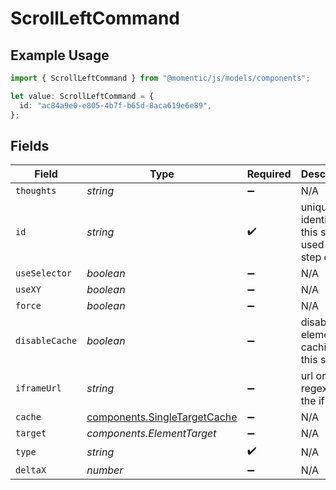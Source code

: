# ScrollLeftCommand

## Example Usage

```typescript
import { ScrollLeftCommand } from "@momentic/js/models/components";

let value: ScrollLeftCommand = {
  id: "ac84a9e0-e805-4b7f-b65d-8aca619e6e89",
};
```

## Fields

| Field                                                                        | Type                                                                         | Required                                                                     | Description                                                                  |
| ---------------------------------------------------------------------------- | ---------------------------------------------------------------------------- | ---------------------------------------------------------------------------- | ---------------------------------------------------------------------------- |
| `thoughts`                                                                   | *string*                                                                     | :heavy_minus_sign:                                                           | N/A                                                                          |
| `id`                                                                         | *string*                                                                     | :heavy_check_mark:                                                           | unique identifier to this step, used for step cache                          |
| `useSelector`                                                                | *boolean*                                                                    | :heavy_minus_sign:                                                           | N/A                                                                          |
| `useXY`                                                                      | *boolean*                                                                    | :heavy_minus_sign:                                                           | N/A                                                                          |
| `force`                                                                      | *boolean*                                                                    | :heavy_minus_sign:                                                           | N/A                                                                          |
| `disableCache`                                                               | *boolean*                                                                    | :heavy_minus_sign:                                                           | disable element caching for this step                                        |
| `iframeUrl`                                                                  | *string*                                                                     | :heavy_minus_sign:                                                           | url or url regex for the iframe                                              |
| `cache`                                                                      | [components.SingleTargetCache](../../models/components/singletargetcache.md) | :heavy_minus_sign:                                                           | N/A                                                                          |
| `target`                                                                     | *components.ElementTarget*                                                   | :heavy_minus_sign:                                                           | N/A                                                                          |
| `type`                                                                       | *string*                                                                     | :heavy_check_mark:                                                           | N/A                                                                          |
| `deltaX`                                                                     | *number*                                                                     | :heavy_minus_sign:                                                           | N/A                                                                          |